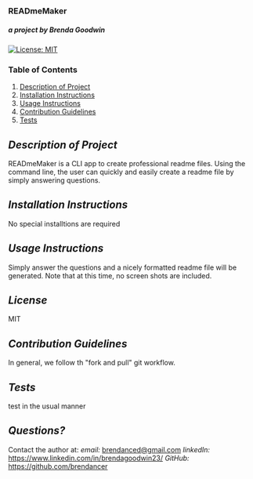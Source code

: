 ### READmeMaker
##### *a project by* Brenda Goodwin




 [![License: MIT](https://img.shields.io/badge/License-MIT-yellow.svg)](https://opensource.org/licenses/MIT)

  ### Table of Contents
  1. [Description of Project](#description)
  2. [Installation Instructions](#installation)
  3. [Usage Instructions](#usage)
  4. [Contribution Guidelines](#contribution)
  5. [Tests](#tests)

  
  ## *Description of Project* <a name="description"></a>

   READmeMaker is a CLI app to create professional readme files. Using the command line, the user can quickly and easily create a readme file by simply answering questions.

  ## *Installation Instructions* <a name="installation"></a>

  No special installtions are required

  ## *Usage Instructions* <a name="usage"></a>

  Simply answer the questions and a nicely formatted readme file will be generated. Note that at this time, no screen shots are included.

  ## *License*

  MIT


  ## *Contribution Guidelines* <a name="contribution"></a>

  In general, we follow th "fork and pull" git workflow.

  ## *Tests* <a name="tests"></a>

  test in the usual manner

  ## *Questions?*

  Contact the author at:
  *email:* brendanced@gmail.com 
  *linkedIn:*  https://www.linkedin.com/in/brendagoodwin23/
  *GitHub:*  https://github.com/brendancer

  





